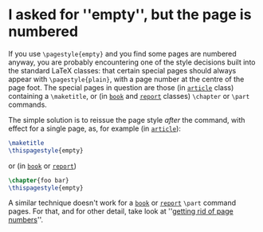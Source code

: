 # I asked for ''empty'', but the page is numbered

If you use `\pagestyle{empty}` and you find some pages are
numbered anyway, you are probably encountering one of the style
decisions built into the standard LaTeX classes: that certain
special pages should always appear with `\pagestyle{plain}`,
with a page number at the centre of the page foot.  The special pages
in question are those (in [`article`](http://ctan.org/pkg/article) class) containing a
`\maketitle`, or (in [`book`](http://ctan.org/pkg/book) and [`report`](http://ctan.org/pkg/report) classes)
`\chapter` or `\part` commands.

The simple solution is to reissue the page style _after_ the
command, with effect for a single page, as, for example (in
[`article`](http://ctan.org/pkg/article)):
```latex
\maketitle
\thispagestyle{empty}
```
or (in [`book`](http://ctan.org/pkg/book) or [`report`](http://ctan.org/pkg/report))
```latex
\chapter{foo bar}
\thispagestyle{empty}
```
A similar technique doesn't work for a [`book`](http://ctan.org/pkg/book) or [`report`](http://ctan.org/pkg/report)
`\part` command pages.  For that, and for other detail, take look
at ''[getting rid of page numbers](./FAQ-nopageno.html)''.

